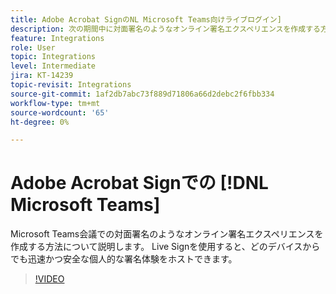 ```yaml
---
title: Adobe Acrobat SignのNL Microsoft Teams向けライブログイン]
description: 次の期間中に対面署名のようなオンライン署名エクスペリエンスを作成する方法を説明します [!DNL Microsoft Teams] 会議
feature: Integrations
role: User
topic: Integrations
level: Intermediate
jira: KT-14239
topic-revisit: Integrations
source-git-commit: 1af2db7abc73f889d71806a66d2debc2f6fbb334
workflow-type: tm+mt
source-wordcount: '65'
ht-degree: 0%

---
```


# Adobe Acrobat Signでの [!DNL Microsoft Teams]

Microsoft Teams会議での対面署名のようなオンライン署名エクスペリエンスを作成する方法について説明します。 Live Signを使用すると、どのデバイスからでも迅速かつ安全な個人的な署名体験をホストできます。

>[!VIDEO](https://video.tv.adobe.com/v/3425187?quality=12&learn=on&hidetitle=true)